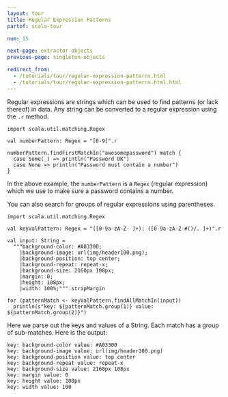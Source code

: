 ```yaml
---
layout: tour
title: Regular Expression Patterns
partof: scala-tour

num: 15

next-page: extractor-objects
previous-page: singleton-objects

redirect_from:
  - /tutorials/tour/regular-expression-patterns.html
  - /tutorials/tour/regular-expression-patterns.html.html
---
```


Regular expressions are strings which can be used to find patterns (or lack thereof) in data. Any string can be converted to a regular expression using the `.r` method.

```tut
import scala.util.matching.Regex

val numberPattern: Regex = "[0-9]".r

numberPattern.findFirstMatchIn("awesomepassword") match {
  case Some(_) => println("Password OK")
  case None => println("Password must contain a number")
}
```

In the above example, the `numberPattern` is a `Regex`
(regular expression) which we use to make sure a password contains a number.

You can also search for groups of regular expressions using parentheses.

```tut
import scala.util.matching.Regex

val keyValPattern: Regex = "([0-9a-zA-Z- ]+): ([0-9a-zA-Z-#()/. ]+)".r

val input: String =
  """background-color: #A03300;
    |background-image: url(img/header100.png);
    |background-position: top center;
    |background-repeat: repeat-x;
    |background-size: 2160px 108px;
    |margin: 0;
    |height: 108px;
    |width: 100%;""".stripMargin

for (patternMatch <- keyValPattern.findAllMatchIn(input))
  println(s"key: ${patternMatch.group(1)} value: ${patternMatch.group(2)}")
```
Here we parse out the keys and values of a String. Each match has a group of sub-matches. Here is the output:
```
key: background-color value: #A03300
key: background-image value: url(img/header100.png)
key: background-position value: top center
key: background-repeat value: repeat-x
key: background-size value: 2160px 108px
key: margin value: 0
key: height value: 108px
key: width value: 100
```

